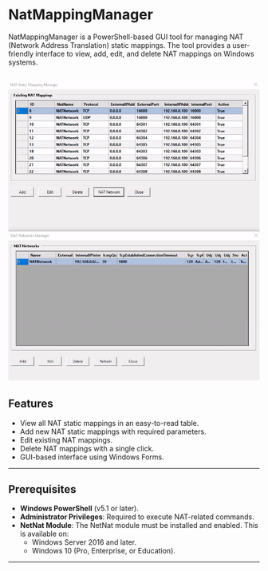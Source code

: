# NatMappingManager

NatMappingManager is a PowerShell-based GUI tool for managing NAT (Network Address Translation) static mappings. The tool provides a user-friendly interface to view, add, edit, and delete NAT mappings on Windows systems.

![Screenshot](Bild_2025-02-02_231236119.png)
---

## Features

- View all NAT static mappings in an easy-to-read table.
- Add new NAT static mappings with required parameters.
- Edit existing NAT mappings.
- Delete NAT mappings with a single click.
- GUI-based interface using Windows Forms.

---

## Prerequisites

- **Windows PowerShell** (v5.1 or later).
- **Administrator Privileges**: Required to execute NAT-related commands.
- **NetNat Module**: The NetNat module must be installed and enabled. This is available on:
  - Windows Server 2016 and later.
  - Windows 10 (Pro, Enterprise, or Education).

---
